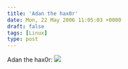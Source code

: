 ```yaml
---
title: 'Adan the hax0r'
date: Mon, 22 May 2006 11:05:03 +0000
draft: false
tags: [Linux]
type: post
---
```


Adan the hax0r: [![](http://familiarodriguez.smugmug.com/photos/70916673_LECds-M.jpg)](http://familiarodriguez.smugmug.com/gallery/1482308/1/70916673)